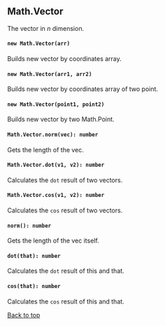 <a name="math"></a>

<a name="math-vector"></a>
## Math.Vector
The vector in $n$ dimension.

#### `new Math.Vector(arr)`
Builds new vector by coordinates array.
#### `new Math.Vector(arr1, arr2)`
Builds new vector by coordinates array of two point.
#### `new Math.Vector(point1, point2)`
Builds new vector by two Math.Point.

#### `Math.Vector.norm(vec): number`
Gets the length of the vec.
#### `Math.Vector.dot(v1, v2): number`
Calculates the `dot` result of two vectors.
#### `Math.Vector.cos(v1, v2): number`
Calculates the `cos` result of two vectors.

#### `norm(): number`
Gets the length of the vec itself.
#### `dot(that): number`
Calculates the `dot` result of this and that.
#### `cos(that): number`
Calculates the `cos` result of this and that.

[Back to top](#math)
